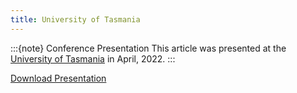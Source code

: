 ```yaml
---
title: University of Tasmania
---
```


:::{note} Conference Presentation
This article was presented at the [University of Tasmania]() in April, 2022.
:::

[Download Presentation](abstract/presentation/heagy_2022_utasmania.pdf)
